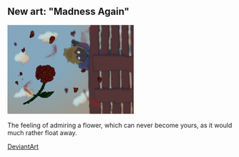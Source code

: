 ## New art: "Madness Again"

![Madness Again drawing](/images/drawings/madness_again.png "Madness Again")

The feeling of admiring a flower, which can never become yours, as it would much rather float away.

<a class="button" href="https://www.deviantart.com/darkdimensiongd/art/Madness-Again-868337821">DeviantArt</a>
